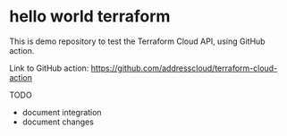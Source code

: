 # hello world terraform

This is demo repository to test the Terraform Cloud API, using GitHub action.

Link to GitHub action: https://github.com/addresscloud/terraform-cloud-action

TODO
- document integration
- document changes